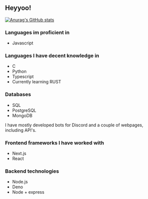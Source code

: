## Heyyoo!
[![Anurag's GitHub stats](https://github-readme-stats.vercel.app/api?username=Shompi)](https://github.com/anuraghazra/github-readme-stats)

### Languages im proficient in

* Javascript

### Languages I have decent knowledge in

* C
* Python
* Typescript
* Currently learning RUST
  
### Databases

* SQL
* PostgreSQL
* MongoDB

I have mostly developed bots for Discord and a couple of webpages, including API's.

### Frontend frameworks I have worked with

* Next.js
* React

### Backend technologies

* Node.js
* Deno
* Node + express
